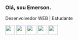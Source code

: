 ### Olá, sou Emerson.

Desenvolvedor WEB | Estudante

<img src="https://cdn.jsdelivr.net/gh/devicons/devicon/icons/html5/html5-original.svg" width='30' heidth='30' /> <img src="https://cdn.jsdelivr.net/gh/devicons/devicon/icons/css3/css3-original.svg" width='30' heidth='30'/> <img src="https://cdn.jsdelivr.net/gh/devicons/devicon/icons/javascript/javascript-original.svg" width='30' heidth='30'/> <img src="https://cdn.jsdelivr.net/gh/devicons/devicon/icons/bootstrap/bootstrap-original.svg" width='30' heidth='30'/> <img src="https://cdn.jsdelivr.net/gh/devicons/devicon/icons/nodejs/nodejs-original.svg" width='30' heidth='30'/>




          
          
          

          
